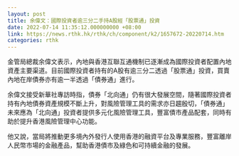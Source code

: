 ```yaml
---
layout: post
title: 余偉文：國際投資者逾三分二手持A股經「股票通」投資
date: 2022-07-14 11:35:12.000000000 +08:00
link: https://news.rthk.hk/rthk/ch/component/k2/1657672-20220714.htm
categories: rthk
---
```


金管局總裁余偉文表示，內地與香港互聯互通機制已逐漸成為國際投資者配置內地資產主要渠道。目前國際投資者持有的A股有逾三分二透過「股票通」投資，買賣內地在岸債券亦有逾一半透過「債券通」進行。

余偉文接受新華社專訪時指，債券「北向通」仍有很大發展空間，隨著國際投資者持有內地債券資產規模不斷上升，對風險管理工具的需求亦日趨殷切，「債券通」未來應為「北向通」投資者提供多元化風險管理工具，豐富債市產品配套，同時有助於提升香港風險管理中心功能。

他又說，當局將推動更多境內外發行人使用香港的融資平台及專業服務，豐富離岸人民幣市場的金融產品，幫助香港債市及綠色和可持續金融的發展。
